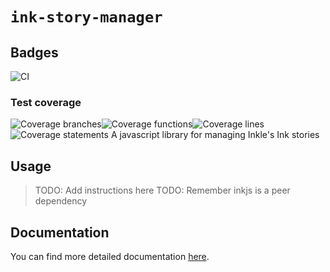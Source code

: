 # `ink-story-manager`

## Badges

![CI](https://github.com/FranciscoFornell/MIST/workflows/CI/badge.svg)

### Test coverage

![Coverage branches](https://franciscofornell.github.io/MIST/ink-story-manager/badges/badge-branches.svg)![Coverage functions](https://franciscofornell.github.io/MIST/ink-story-manager/badges/badge-functions.svg)![Coverage lines](https://franciscofornell.github.io/MIST/ink-story-manager/badges/badge-lines.svg)![Coverage statements](https://franciscofornell.github.io/MIST/ink-story-manager/badges/badge-statements.svg)
A javascript library for managing Inkle's Ink stories

## Usage

> TODO: Add instructions here
> TODO: Remember inkjs is a peer dependency

## Documentation

You can find more detailed documentation [here](https://franciscofornell.github.io/MIST/ink-story-manager/latest).
